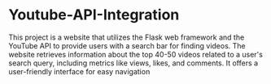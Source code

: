 # Youtube-API-Integration
This project is a website that utilizes the Flask web framework and the YouTube API to provide users with a search bar for finding videos. The website retrieves information about the top 40-50 videos related to a user's search query, including metrics like views, likes, and comments. It offers a user-friendly interface for easy navigation
